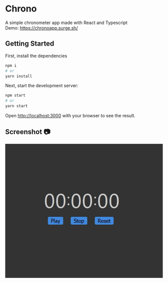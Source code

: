 # Chrono
A simple chronometer app made with React and Typescript  
Demo: https://chronoapp.surge.sh/

## Getting Started

First, install the dependencies

```bash
npm i
# or
yarn install
```

Next, start the development server:

```bash
npm start
# or
yarn start
```

Open [http://localhost:3000](http://localhost:3000) with your browser to see the result.  

## Screenshot :camera:  
![Home](https://github.com/Hichem-Chabou/Chrono/blob/main/src/chrono.JPG)  
